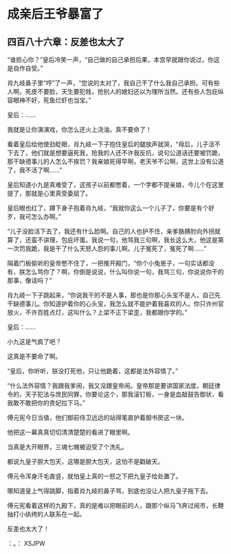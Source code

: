 # 成亲后王爷暴富了 
 ## 四百八十六章：反差也太大了
  “谁担心你？”皇后冷笑一声，“自己做的自己承担后果，本宫早就跟你说过，你这是自作自受。”  
  
 肖九岐鼻子里“哼”了一声，“您说的太对了，我自己干了什么我自己承担。可有些人啊，死皮不要脸，天生要犯贱，抢别人的媳妇还以为理所当然。还有些人包庇纵容眼神不好，死鱼烂虾也当宝。”  
  
 皇后：……  
  
 我就是让你演演戏，你怎么还火上浇油，真不要命了！  
  
 看着皇后给他使劲眨眼，肖九岐一下子抱住皇后的腿放声就哭，“母后，儿子活不下去了，他们就是想要逼死我，抢我的人还不许我反抗，说句公道话还要被罚跪，那干缺德事儿的人怎么不挨罚？我亲娘死得早啊，老天爷不公啊，这世上没有公道了，我不活了啊……”  
  
 皇后知道小九是真难受了，这孩子以前都憋着，一个字都不提亲娘，今儿个在这里提了，那就是心里真受委屈了。  
  
 皇后眼也红了，蹲下身子抱着肖九岐，“我就你这么一个儿子了，你要是有个好歹，我可怎么办啊。”  
  
 “儿子没脸活下去了，我还有什么脸啊。自己的人也护不住，亲爹胳膊肘向外拐就算了，还蛮不讲理，包庇坏蛋。我说一句，他骂我三句啊，我长这么大，他这是第一次罚我跪，我是干了什么天怒人怨的事儿啊。儿子冤死了，冤死了啊……”  
  
 隔着门板偷听的皇帝憋不住了，一把推开殿门，“你个小兔崽子，一句实话都没有，朕怎么骂你了？啊，你倒是说说，什么叫你说一句，我骂三句，你说说你干的那事，像话吗？”  
  
 肖九岐一下子跳起来，“你说我干的不是人事，那也是你那心头宝不是人，自己先干缺德事儿。你知道护着你的心头宝，我怎么就不能护着我喜欢的人。你只许州官放火，不许百姓点灯，这叫什么？上梁不正下梁歪，我都跟你学的。”  
  
 皇后：……  
  
 小九这是气疯了吧？  
  
 这真是不要命了啊。  
  
 “皇后，你听听，朕没打死他，只让他跪着，这都是法外容情了。”  
  
 “什么法外容情？我跟我爹闹，我又没跟皇帝闹。皇帝那是要讲国家法度，朝廷律令的，天子犯法与庶民同罪，你要论这个，那我滚钉板，一身是血敲鼓告御状，看我敢不敢把你的贵妃拉下马。”  
  
 傅元宪今日当值，他们御前侍卫远远的站得笔直护着御书房这一块。  
  
 他把这一幕真真切切清清楚楚的看进了眼里啊。  
  
 当真是大开眼界，三魂七魄被迫受了个洗礼。  
  
 都说九皇子胆大包天，这哪是胆大包天，这怕不是戳破天。  
  
 傅元令浑身汗毛直竖，就怕皇上真的一怒之下把九皇子给处置了。  
  
 哪知道皇上气得跳脚，指着肖九岐的鼻子骂，到底也没让人把九皇子拖下去。  
  
 傅元宪看着这样的九殿下，真的是难以把眼前的人，跟那个纵马飞奔过闹市，长鞭抽打小纨绔的人联系在一起。  
  
 反差也太大了！  
  
 ：。： 
XSJPW